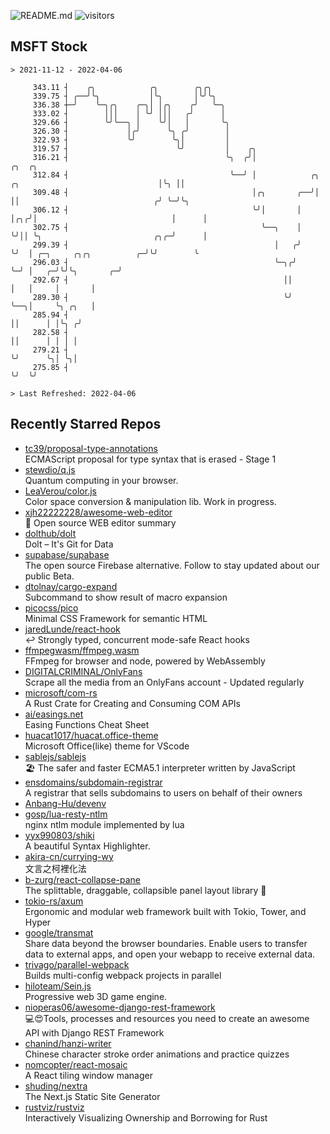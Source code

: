 ![README.md](https://github.com/Gerhut/Gerhut/workflows/README.md/badge.svg)
![visitors](https://visitors.vercel.app/Gerhut/Gerhut?token=8cf69d1f6813d272ef062726b6070c9be4ff72038cfe5a7ded7384a8da65d866)

## MSFT Stock

```
> 2021-11-12 - 2022-04-06

     343.11 ┤    ╭╮            ╭╮        ╭╮╭╮                                                                    
     339.75 ┤ ╭──╯╰╮           │╰╮       │╰╯╰╮                                                                   
     336.38 ┼─╯    ╰─╮╭╮    ╭─╮│ │╭╮    ╭╯   ╰─╮                                                                 
     333.02 ┤        │││    │ ╰╯ │││   ╭╯      │                                                                 
     329.66 ┤        ╰╯╰──╮ │    ╰╯│   │       ╰╮                                                                
     326.30 ┤             │╭╯      ╰╮ ╭╯        │                                                                
     322.93 ┤             ╰╯        ╰╮│         │                                                                
     319.57 ┤                        ╰╯         │    ╭╮                                                          
     316.21 ┤                                   ╰╮  ╭╯│                                                  ╭╮  ╭╮  
     312.84 ┤                                    ╰──╯ │            ╭╮   ╭╮                               │╰╮ ││  
     309.48 ┤                                         │╭╮       ╭──╯│   ││                              ╭╯ ╰─╯╰╮ 
     306.12 ┤                                         ╰╯│       │   │╭╮╭╯│                              │      │ 
     302.75 ┤                                           ╰──╮    │   ╰╯││ ╰╮                         ╭╮╭─╯      │ 
     299.39 ┤                                              │   ╭╯     ╰╯  │ ╭─╮     ╭╮╭╮          ╭─╯╰╯        ╰ 
     296.03 ┤                                              ╰─╮╭╯          ╰─╯ │   ╭─╯╰╯╰╮       ╭─╯              
     292.67 ┤                                                ││               │   │     │       │                
     289.30 ┤                                                ╰╯               ╰──╮│     ╰╮ ╭╮   │                
     285.94 ┤                                                                    ││      │ │╰╮ ╭╯                
     282.58 ┤                                                                    ││      │ │ │ │                 
     279.21 ┤                                                                    ╰╯      ╰╮│ ╰╮│                 
     275.85 ┤                                                                             ╰╯  ╰╯                 

> Last Refreshed: 2022-04-06
```

## Recently Starred Repos

- [tc39/proposal-type-annotations](https://github.com/tc39/proposal-type-annotations)  
  ECMAScript proposal for type syntax that is erased - Stage 1
- [stewdio/q.js](https://github.com/stewdio/q.js)  
  Quantum computing in your browser.
- [LeaVerou/color.js](https://github.com/LeaVerou/color.js)  
  Color space conversion & manipulation lib. Work in progress.
- [xjh22222228/awesome-web-editor](https://github.com/xjh22222228/awesome-web-editor)  
  🔨  Open source WEB editor summary
- [dolthub/dolt](https://github.com/dolthub/dolt)  
  Dolt – It's Git for Data
- [supabase/supabase](https://github.com/supabase/supabase)  
  The open source Firebase alternative. Follow to stay updated about our public Beta.
- [dtolnay/cargo-expand](https://github.com/dtolnay/cargo-expand)  
  Subcommand to show result of macro expansion
- [picocss/pico](https://github.com/picocss/pico)  
  Minimal CSS Framework for semantic HTML
- [jaredLunde/react-hook](https://github.com/jaredLunde/react-hook)  
  ↩ Strongly typed, concurrent mode-safe React hooks
- [ffmpegwasm/ffmpeg.wasm](https://github.com/ffmpegwasm/ffmpeg.wasm)  
  FFmpeg for browser and node, powered by WebAssembly
- [DIGITALCRIMINAL/OnlyFans](https://github.com/DIGITALCRIMINAL/OnlyFans)  
  Scrape all the media from an OnlyFans account - Updated regularly
- [microsoft/com-rs](https://github.com/microsoft/com-rs)  
  A Rust Crate for Creating and Consuming COM APIs
- [ai/easings.net](https://github.com/ai/easings.net)  
  Easing Functions Cheat Sheet
- [huacat1017/huacat.office-theme](https://github.com/huacat1017/huacat.office-theme)  
  Microsoft Office(like) theme for VScode
- [sablejs/sablejs](https://github.com/sablejs/sablejs)  
  🏖️ The safer and faster ECMA5.1 interpreter written by JavaScript
- [ensdomains/subdomain-registrar](https://github.com/ensdomains/subdomain-registrar)  
  A registrar that sells subdomains to users on behalf of their owners
- [Anbang-Hu/devenv](https://github.com/Anbang-Hu/devenv)  
- [gosp/lua-resty-ntlm](https://github.com/gosp/lua-resty-ntlm)  
  nginx ntlm module implemented by lua
- [yyx990803/shiki](https://github.com/yyx990803/shiki)  
  A beautiful Syntax Highlighter.
- [akira-cn/currying-wy](https://github.com/akira-cn/currying-wy)  
  文言之柯裡化法
- [b-zurg/react-collapse-pane](https://github.com/b-zurg/react-collapse-pane)  
  The splittable, draggable, collapsible panel layout library 🎉
- [tokio-rs/axum](https://github.com/tokio-rs/axum)  
  Ergonomic and modular web framework built with Tokio, Tower, and Hyper
- [google/transmat](https://github.com/google/transmat)  
  Share data beyond the browser boundaries. Enable users to transfer data to external apps, and open your webapp to receive external data.
- [trivago/parallel-webpack](https://github.com/trivago/parallel-webpack)  
  Builds multi-config webpack projects in parallel
- [hiloteam/Sein.js](https://github.com/hiloteam/Sein.js)  
  Progressive web 3D game engine.
- [nioperas06/awesome-django-rest-framework](https://github.com/nioperas06/awesome-django-rest-framework)  
   💻😍Tools, processes and resources you need to create an awesome API with Django REST Framework
- [chanind/hanzi-writer](https://github.com/chanind/hanzi-writer)  
  Chinese character stroke order animations and practice quizzes
- [nomcopter/react-mosaic](https://github.com/nomcopter/react-mosaic)  
  A React tiling window manager
- [shuding/nextra](https://github.com/shuding/nextra)  
  The Next.js Static Site Generator
- [rustviz/rustviz](https://github.com/rustviz/rustviz)  
  Interactively Visualizing Ownership and Borrowing for Rust
